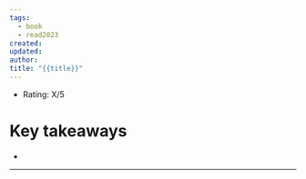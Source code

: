 ```yaml
---
tags:
  - book
  - read2023
created: 
updated: 
author: 
title: "{{title}}"
---
```

* Rating: X/5

# Key takeaways
* 

---

